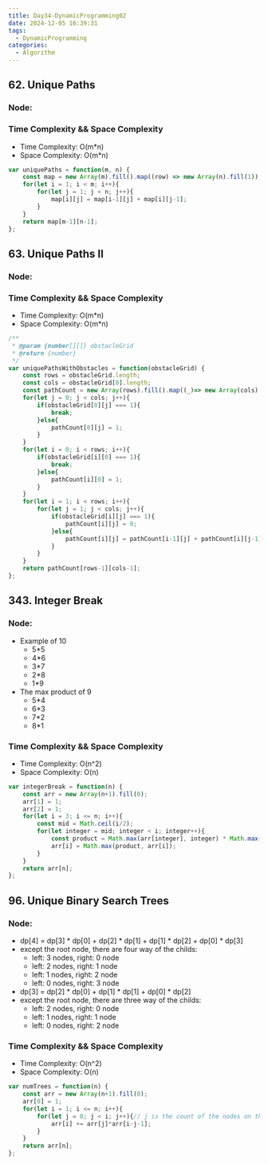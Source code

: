 ```yaml
---
title: Day34-DynamicProgramming02
date: 2024-12-05 16:39:31
tags:
  - DynamicProgramming
categories:
  - Algorithm
---
```


## 62. Unique Paths

### Node:

### Time Complexity && Space Complexity

- Time Complexity: O(m*n)
- Space Complexity: O(m*n)

```js
var uniquePaths = function(m, n) {
    const map = new Array(m).fill().map((row) => new Array(n).fill(1));
    for(let i = 1; i < m; i++){
        for(let j = 1; j < n; j++){
            map[i][j] = map[i-1][j] + map[i][j-1];
        }
    }
    return map[m-1][n-1];
};
```

## 63. Unique Paths II

### Node:

### Time Complexity && Space Complexity

- Time Complexity: O(m*n)
- Space Complexity: O(m*n)

```js
/**
 * @param {number[][]} obstacleGrid
 * @return {number}
 */
var uniquePathsWithObstacles = function(obstacleGrid) {
    const rows = obstacleGrid.length;
    const cols = obstacleGrid[0].length;
    const pathCount = new Array(rows).fill().map((_)=> new Array(cols).fill(0));
    for(let j = 0; j < cols; j++){
        if(obstacleGrid[0][j] === 1){
            break;
        }else{
            pathCount[0][j] = 1;
        }
    }
    for(let i = 0; i < rows; i++){
        if(obstacleGrid[i][0] === 1){
            break;
        }else{
            pathCount[i][0] = 1;
        }
    }
    for(let i = 1; i < rows; i++){
        for(let j = 1; j < cols; j++){
            if(obstacleGrid[i][j] === 1){
                pathCount[i][j] = 0;
            }else{
                pathCount[i][j] = pathCount[i-1][j] + pathCount[i][j-1];
            }
        }
    }
    return pathCount[rows-1][cols-1];
};
```

## 343. Integer Break
### Node:
- Example of 10
    - 5*5
    - 4*6
    - 3*7
    - 2*8
    - 1*9
- The max product of 9
    - 5*4
    - 6*3
    - 7*2
    - 8*1

### Time Complexity && Space Complexity

- Time Complexity: O(n^2)
- Space Complexity: O(n)

```js
var integerBreak = function(n) {
    const arr = new Array(n+1).fill(0);
    arr[1] = 1;
    arr[2] = 1;
    for(let i = 3; i <= n; i++){
        const mid = Math.ceil(i/2);
        for(let integer = mid; integer < i; integer++){
            const product = Math.max(arr[integer], integer) * Math.max(arr[i-integer], i-integer);
            arr[i] = Math.max(product, arr[i]);
        }
    }
    return arr[n];
};
```

## 96. Unique Binary Search Trees

### Node:
- dp[4] = dp[3] * dp[0] + dp[2] * dp[1] + dp[1] * dp[2] + dp[0] * dp[3]
- except the root node, there are four way of the childs:
    - left: 3 nodes, right: 0 node
    - left: 2 nodes, right: 1 node
    - left: 1 nodes, right: 2 node
    - left: 0 nodes, right: 3 node
- dp[3] = dp[2] * dp[0] + dp[1] * dp[1] + dp[0] * dp[2]
- except the root node, there are three way of the childs:
    - left: 2 nodes, right: 0 node
    - left: 1 nodes, right: 1 node
    - left: 0 nodes, right: 2 node

### Time Complexity && Space Complexity

- Time Complexity: O(n^2)
- Space Complexity: O(n)

```js
var numTrees = function(n) {
    const arr = new Array(n+1).fill(0);
    arr[0] = 1;
    for(let i = 1; i <= n; i++){
        for(let j = 0; j < i; j++){// j is the count of the nodes on the left side of root node
            arr[i] += arr[j]*arr[i-j-1];
        }
    }
    return arr[n];
};
```

